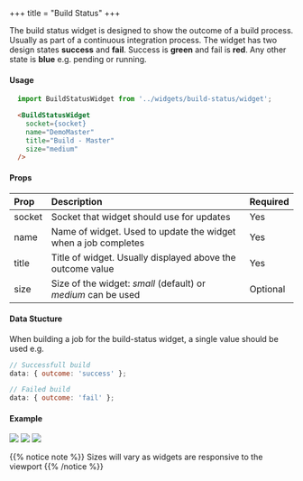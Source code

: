 +++
title = "Build Status"
+++

The build status widget is designed to show the outcome of a build process. Usually as part of a continuous integration process. The widget has two design states **success** and **fail**. Success is **green** and fail is **red**. Any other state is **blue** e.g. pending or running.

#### Usage
``` javascript
  import BuildStatusWidget from '../widgets/build-status/widget';
```
``` html
  <BuildStatusWidget
    socket={socket}
    name="DemoMaster"
    title="Build - Master"
    size="medium"
  />
```

#### Props

| **Prop** | **Description** | **Required**
|:--|:--|:--|
| socket | Socket that widget should use for updates | Yes
| name | Name of widget. Used to update the widget when a job completes | Yes
| title | Title of widget. Usually displayed above the outcome value | Yes
| size | Size of the widget: *small* (default) or *medium* can be used | Optional

#### Data Stucture

When building a job for the build-status widget, a single value should be used e.g.

``` javascript
// Successfull build
data: { outcome: 'success' };

// Failed build
data: { outcome: 'fail' };
```

#### Example

![](https://res.cloudinary.com/metricio/image/upload/v1508768124/ci-success_mwot07.png)
![](https://res.cloudinary.com/metricio/image/upload/v1508768123/ci-fail_m7aodc.png)
![](https://res.cloudinary.com/metricio/image/upload/v1508768123/ci-pending_sshk5p.png)

{{% notice note %}}
Sizes will vary as widgets are responsive to the viewport
{{% /notice %}}
